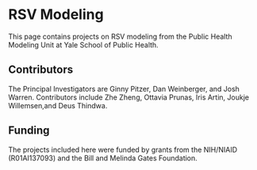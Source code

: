 # RSV Modeling

This page contains projects on RSV modeling from the Public Health Modeling Unit at Yale School of Public Health. 

## Contributors 
The Principal Investigators are Ginny Pitzer, Dan Weinberger, and Josh Warren. Contributors include Zhe Zheng, Ottavia Prunas, Iris Artin, Joukje Willemsen,and Deus Thindwa.

## Funding

The projects included here were funded by grants from the NIH/NIAID (R01AI137093) and the Bill and Melinda Gates Foundation. 
